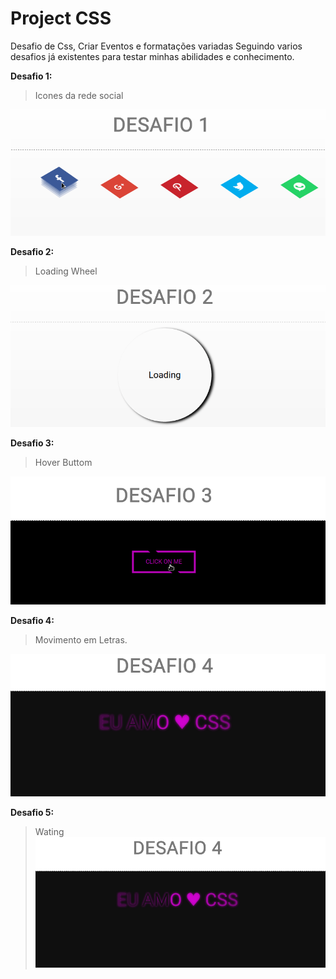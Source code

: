 # Project CSS
Desafio de Css, Criar Eventos e formatações variadas
Seguindo varios desafios já existentes para testar minhas abilidades e conhecimento.

**Desafio 1:**
> Icones da rede social 

![](Chalenge_1/def.gif)


**Desafio 2:**
> Loading Wheel

![](Chalenge_2/def.gif)


**Desafio 3:**
> Hover Buttom

![](Chalenge_3/def.gif)

**Desafio 4:**
> Movimento em Letras. 

![](Chalenge_4/def.gif)

 
**Desafio 5:**
> Wating
![](Chalenge_5/def.gif)


